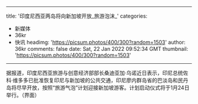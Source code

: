 
---
title: '印度尼西亚两岛将向新加坡开放_旅游泡沫_'
categories: 
 - 新媒体
 - 36kr
 - 快讯
headimg: 'https://picsum.photos/400/300?random=1503'
author: 36kr
comments: false
date: Sat, 22 Jan 2022 09:52:34 GMT
thumbnail: 'https://picsum.photos/400/300?random=1503'
---

<div>   
据报道，印度尼西亚旅游与创意经济部部长桑迪亚加·乌诺近日表示，印尼总统佐科·维多多已批准恢复印尼与新加坡的公共交通，印尼廖内群岛省的巴淡岛和民丹岛将尽早开放，按照“旅游气泡”计划迎接新加坡游客。计划启动仪式将于1月24日举行。（界面）  
</div>
            